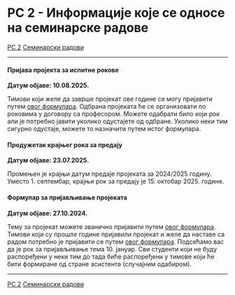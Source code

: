 # РС 2 - Информациjе које се односе на семинарске радове

[РС 2](../../README.md) [Семинарски радови](../README.md)

---

<!-- 
#### Одбране семинарских радова

**Датум објаве: 06.02.2022.**

Тимови који су спремни да бране семинарски рад у једном од испитних рокова треба да се благовремено (седам дана пре испита) мејлом јаве наставницима. За све неопходне додатне информације јавити се мејлом асистенту.


#### Формирање преосталих група

**Датум објаве: 04.01.2022.**

Послат је мејл колегама који нису распоређени у неки од пријављених тимова. Молимо да проверите електронске адресе са ваших старих Алас налога (са основних студија).

---  
-->


#### Пријава пројекта за испитне рокове

**Датум објаве: 10.08.2025.**

Тимови који желе да заврше пројекат ове године се могу пријавити путем [овог формулара](https://forms.gle/kZk1EBbj2BuZ3YfH6). Одбрана пројеката ће се организовати по роковима у договору са професором. Можете одабрати било који рок али је потребно јавити уколико одустајете од одбране. Уколико неки тим сигурно одустаје, можете то назначити путем истог формулара.

#### Продужетак крајњег рока за предају

**Датум објаве: 23.07.2025.**

Промењен је крајњи датум предаје пројеката за 2024/2025 годину. 
Уместо 1. септембар, крајњи рок за предају је 15. октобар 2025. године.

#### Формулар за пријављивање пројеката


**Датум објаве: 27.10.2024.**

Тему за пројекат можете званично пријавити путем [овог формулара](https://forms.gle/dfYms3uKEPmh5Ge89). Тимови који су прошле године пријавили пројекат и желе да наставе са радом потребно је пријавити се путем [овог формулара](https://forms.gle/iWrRi9m3hJxuhNEo6).  Подсећамо вас да је рок за пријављивање тема 10. јануар. Сви студенти који не буду распоређени у неки тим до тада биће распоређени у тимове који ће бити формиране од стране асистента (случајним одабиром).

---

[РС 2](../../README.md) [Семинарски радови](../README.md)